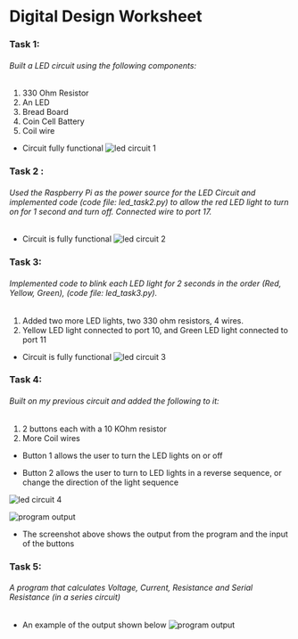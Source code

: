 # Digital Design Worksheet


### Task 1:
###### Built a LED circuit using the following components:
1. 330 Ohm Resistor
2. An LED
3. Bread Board
4. Coin Cell Battery
5. Coil wire

* Circuit fully functional
![led circuit 1](./LED_circuit.jpeg)


### Task 2 :
######  Used the Raspberry Pi as the power source for the LED Circuit and implemented code (code file: led_task2.py) to allow the red LED  light to turn on for 1 second and turn off. Connected wire to port 17.
* Circuit is fully functional
![led circuit 2](./LED_circuit2.jpeg)


### Task 3:
######  Implemented code to blink each LED light for 2 seconds in the order (Red, Yellow, Green), (code file: led_task3.py).
1. Added two more LED lights, two 330 ohm resistors, 4 wires. 
2. Yellow LED light connected to port 10, and Green LED light connected to port 11

* Circuit is fully functional
![led circuit 3](./LED_circuit3.jpeg)

### Task 4:
###### Built on my previous circuit and added the following to it:

1. 2 buttons each with a 10 KOhm resistor
2. More Coil wires

- Button 1 allows the user to turn the LED lights on or off

- Button 2 allows the user to turn to LED lights in a reverse sequence, or change the direction of the light sequence


![led circuit 4](./LED_circuit4.jpeg)

![program output](./led_demo.png)
- The screenshot above shows the output from the program and the input of the buttons


### Task 5:
###### A program that calculates Voltage, Current, Resistance and Serial Resistance (in a series circuit)
- An example of the output shown below
![program output](./task5_demo.png)

